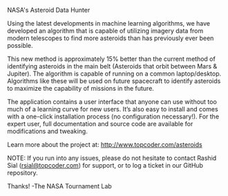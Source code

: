 NASA's Asteroid Data Hunter

Using the latest developments in machine learning algorithms, we have developed an algorithm that is capable of utilizing imagery data from modern telescopes to find more asteroids than has previously ever been possible.

This new method is approximately 15% better than the current method of identifying asteroids in the main belt (Asteroids that orbit between Mars & Jupiter).
The algorithm is capable of running on a common laptop/desktop. Algorithms like these will be used on future spacecraft to identify asteroids to maximize the capability of missions in the future.

The application contains a user interface that anyone can use without too much of a learning curve for new users. It’s also easy to install and comes with a one-click installation process (no configuration necessary!). For the expert user, full documentation and source code are available for modifications and tweaking.

Learn more about the project at: http://www.topcoder.com/asteroids

NOTE: If you run into any issues, please do not hesitate to contact Rashid Sial (rsial@topcoder.com) for support, or to log a ticket in our GitHub repository.

Thanks!
-The NASA Tournament Lab
